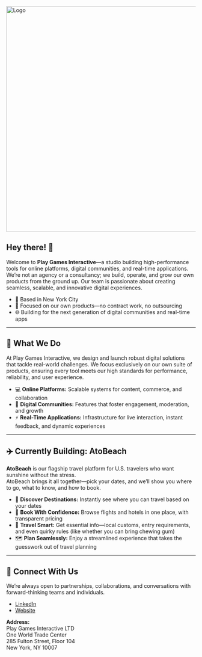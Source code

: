 <img src="assets/banner-animated.gif" alt="Logo" width="600" height="600" />

## Hey there! 👋

Welcome to **Play Games Interactive**—a studio building high-performance tools for online platforms, digital communities, and real-time applications. We’re not an agency or a consultancy; we build, operate, and grow our own products from the ground up. Our team is passionate about creating seamless, scalable, and innovative digital experiences.

- 🗽 Based in New York City  
- 🚀 Focused on our own products—no contract work, no outsourcing  
- 🌐 Building for the next generation of digital communities and real-time apps

---

## 🚩 What We Do

At Play Games Interactive, we design and launch robust digital solutions that tackle real-world challenges. We focus exclusively on our own suite of products, ensuring every tool meets our high standards for performance, reliability, and user experience.

- 💻 **Online Platforms:** Scalable systems for content, commerce, and collaboration  
- 🤝 **Digital Communities:** Features that foster engagement, moderation, and growth  
- ⚡ **Real-Time Applications:** Infrastructure for live interaction, instant feedback, and dynamic experiences

---

## ✈️ Currently Building: AtoBeach

**AtoBeach** is our flagship travel platform for U.S. travelers who want sunshine without the stress.  
AtoBeach brings it all together—pick your dates, and we’ll show you where to go, what to know, and how to book.

- 🌴 **Discover Destinations:** Instantly see where you can travel based on your dates  
- 🏨 **Book With Confidence:** Browse flights and hotels in one place, with transparent pricing  
- 🧳 **Travel Smart:** Get essential info—local customs, entry requirements, and even quirky rules (like whether you can bring chewing gum)  
- 🗺️ **Plan Seamlessly:** Enjoy a streamlined experience that takes the guesswork out of travel planning

---

## 🤝 Connect With Us

We’re always open to partnerships, collaborations, and conversations with forward-thinking teams and individuals.

- [LinkedIn](https://www.linkedin.com/company/playgamesinteractive/)
- [Website](https://playgamesinteractive.com/)

**Address:**  
Play Games Interactive LTD  
One World Trade Center  
285 Fulton Street, Floor 104  
New York, NY 10007

